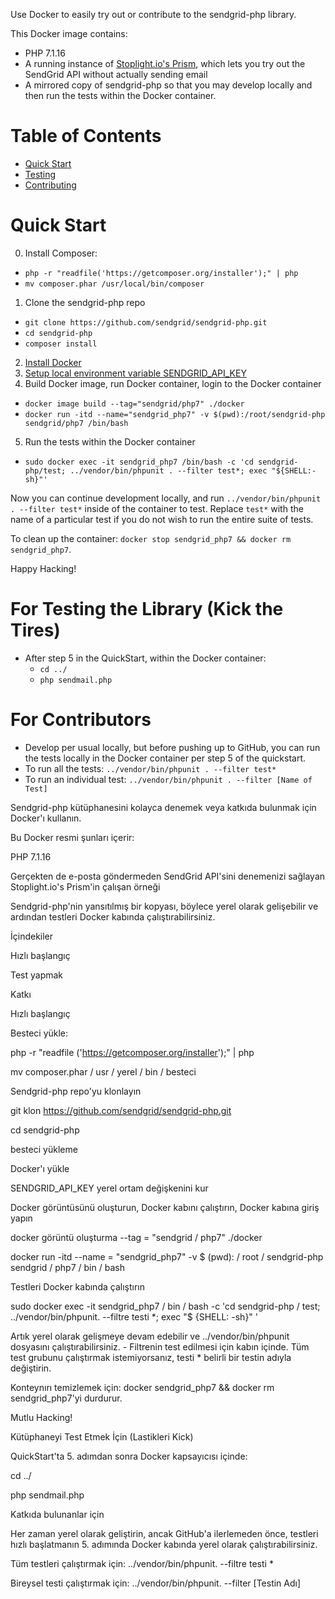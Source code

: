 Use Docker to easily try out or contribute to the sendgrid-php library. 

This Docker image contains:
 - PHP 7.1.16
 - A running instance of [Stoplight.io's Prism](https://stoplight.io/platform/prism/), which lets you try out the SendGrid API without actually sending email
 - A mirrored copy of sendgrid-php so that you may develop locally and then run the tests within the Docker container.

# Table of Contents

* [Quick Start](#quick-start)
* [Testing](#testing)
* [Contributing](#contributing)

<a name="quick-start"></a>
# Quick Start

0. Install Composer:
  - `php -r "readfile('https://getcomposer.org/installer');" | php`
  - `mv composer.phar /usr/local/bin/composer`
1. Clone the sendgrid-php repo
  - `git clone https://github.com/sendgrid/sendgrid-php.git`
  - `cd sendgrid-php`
  - `composer install`
2. [Install Docker](https://docs.docker.com/install/)
3. [Setup local environment variable SENDGRID_API_KEY](https://github.com/sendgrid/sendgrid-php#setup-environment-variables)
4. Build Docker image, run Docker container, login to the Docker container
  - `docker image build --tag="sendgrid/php7" ./docker`
  - `docker run -itd --name="sendgrid_php7" -v $(pwd):/root/sendgrid-php sendgrid/php7 /bin/bash`
5. Run the tests within the Docker container
  - `sudo docker exec -it sendgrid_php7 /bin/bash -c 'cd sendgrid-php/test; ../vendor/bin/phpunit . --filter test*; exec "${SHELL:-sh}"'`

Now you can continue development locally, and run `../vendor/bin/phpunit . --filter test*` inside of the container to test. Replace `test*` with the name of a particular test if you do not wish to run the entire suite of tests.

To clean up the container: `docker stop sendgrid_php7 && docker rm sendgrid_php7`.

Happy Hacking! 

<a name="testing"></a>
# For Testing the Library (Kick the Tires)

- After step 5 in the QuickStart, within the Docker container: 
  - `cd ../`
  - `php sendmail.php` 

<a name="contributing"></a>
# For Contributors

- Develop per usual locally, but before pushing up to GitHub, you can run the tests locally in the Docker container per step 5 of the quickstart.
- To run all the tests: `../vendor/bin/phpunit . --filter test*`
- To run an individual test: `../vendor/bin/phpunit . --filter [Name of Test]`

Sendgrid-php kütüphanesini kolayca denemek veya katkıda bulunmak için Docker'ı kullanın.

Bu Docker resmi şunları içerir:

PHP 7.1.16

Gerçekten de e-posta göndermeden SendGrid API'sini denemenizi sağlayan Stoplight.io's Prism'in çalışan örneği

Sendgrid-php'nin yansıtılmış bir kopyası, böylece yerel olarak gelişebilir ve ardından testleri Docker kabında çalıştırabilirsiniz.

İçindekiler

Hızlı başlangıç

Test yapmak

Katkı

Hızlı başlangıç

Besteci yükle:

php -r "readfile ('https://getcomposer.org/installer');" | php

mv composer.phar / usr / yerel / bin / besteci

Sendgrid-php repo'yu klonlayın

git klon https://github.com/sendgrid/sendgrid-php.git

cd sendgrid-php

besteci yükleme

Docker'ı yükle

SENDGRID_API_KEY yerel ortam değişkenini kur

Docker görüntüsünü oluşturun, Docker kabını çalıştırın, Docker kabına giriş yapın

docker görüntü oluşturma --tag = "sendgrid / php7" ./docker

docker run -itd --name = "sendgrid_php7" -v $ (pwd): / root / sendgrid-php sendgrid / php7 / bin / bash

Testleri Docker kabında çalıştırın

sudo docker exec -it sendgrid_php7 / bin / bash -c 'cd sendgrid-php / test; ../vendor/bin/phpunit. --filtre testi *; exec "$ {SHELL: -sh}" '

Artık yerel olarak gelişmeye devam edebilir ve ../vendor/bin/phpunit dosyasını çalıştırabilirsiniz. - Filtrenin test edilmesi için kabın içinde. Tüm test grubunu çalıştırmak istemiyorsanız, testi * belirli bir testin adıyla değiştirin.

Konteynırı temizlemek için: docker sendgrid_php7 && docker rm sendgrid_php7'yi durdurur.

Mutlu Hacking!

Kütüphaneyi Test Etmek İçin (Lastikleri Kick)

QuickStart'ta 5. adımdan sonra Docker kapsayıcısı içinde:

cd ../

php sendmail.php

Katkıda bulunanlar için

Her zaman yerel olarak geliştirin, ancak GitHub'a ilerlemeden önce, testleri hızlı başlatmanın 5. adımında Docker kabında yerel olarak çalıştırabilirsiniz.

Tüm testleri çalıştırmak için: ../vendor/bin/phpunit. --filtre testi *

Bireysel testi çalıştırmak için: ../vendor/bin/phpunit. --filter [Testin Adı]
